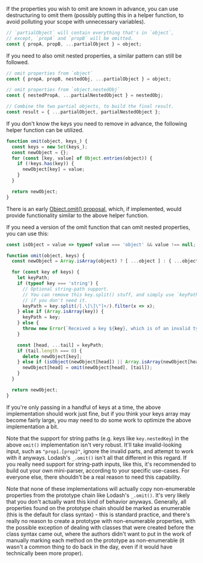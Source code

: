 If the properties you wish to omit are known in advance, you can use destructuring to omit them (possibly putting this in a helper function, to avoid polluting your scope with unnecessary variables).

```javascript
// `partialObject` will contain everything that's in `object`,
// except, `propA` and `propB` will be omitted.
const { propA, propB, ...partialObject } = object;
```

If you need to also omit nested properties, a similar pattern can still be followed.

```javascript
// omit properties from `object`
const { propA, propB, nestedObj, ...partialObject } = object;

// omit properties from `object.nestedObj`
const { nestedPropA, ...partialNestedObject } = nestedObj;

// Combine the two partial objects, to build the final result.
const result = { ...partialObject, partialNestedObject };
```

If you don't know the keys you need to remove in advance, the following helper function can be utilized.

```javascript
function omit(object, keys_) {
  const keys = new Set(keys_);
  const newObject = {};
  for (const [key, value] of Object.entries(object)) {
    if (!keys.has(key)) {
      newObject[key] = value;
    }
  }

  return newObject;
}
```

There is an early [Object.omit() proposal](https://github.com/tc39/proposal-object-pick-or-omit), which, if implemented, would provide functionality similar to the above helper function.

If you need a version of the omit function that can omit nested properties, you can use this:

```javascript
const isObject = value => typeof value === 'object' && value !== null;

function omit(object, keys) {
  const newObject = Array.isArray(object) ? [ ...object ] : { ...object };

  for (const key of keys) {
    let keyPath;
    if (typeof key === 'string') {
      // Optional string-path support.
      // You can remove this key.split() stuff, and simply use `keyPath = [key];`
      // if you don't need it.
      keyPath = key.split(/[.\[\]\"]+/).filter(x => x);
    } else if (Array.isArray(key)) {
      keyPath = key;
    } else {
      throw new Error(`Received a key ${key}, which is of an invalid type.`);
    }

    const [head, ...tail] = keyPath;
    if (tail.length === 0) {
      delete newObject[key];
    } else if (isObject(newObject[head]) || Array.isArray(newObject[head])) {
      newObject[head] = omit(newObject[head], [tail]);
    }
  }

  return newObject;
}
```

If you're only passing in a handful of keys at a time, the above implementation should work just fine, but if you think your keys array may become fairly large, you may need to do some work to optimize the above implementation a bit.

Note that the support for string paths (e.g. keys like `key.nestedKey`) in the above `omit()` implementation isn't very robust. It'll take invalid-looking input, such as `"prop1.[prop2"`, ignore the invalid parts, and attempt to work with it anyways. Lodash's `_.omit()` isn't all that different in this regard. If you really need support for string-path inputs, like this, it's recommended to build out your own mini-parser, according to your specific use-cases. For everyone else, there shouldn't be a real reason to need this capability.

Note that none of these implementations will actually copy non-enumerable properties from the prototype chain like Lodash's `_.omit()`. It's very likely that you don't actually want this kind of behavior anyways. Generally, all properties found on the prototype chain should be marked as enumerable (this is the default for class syntax) - this is standard practice, and there's really no reason to create a prototype with non-enumerable properties, with the possible exception of dealing with classes that were created before the class syntax came out, where the authors didn't want to put in the work of manually marking each method on the prototype as non-enumerable (it wasn't a common thing to do back in the day, even if it would have technically been more proper).
